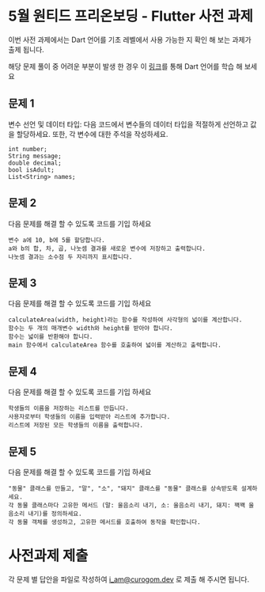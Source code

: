 # 5월 원티드 프리온보딩 - Flutter 사전 과제
이번 사전 과제에서는 Dart 언어를 기초 레벨에서 사용 가능한 지 확인 해 보는 과제가 출제 됩니다.

해당 문제 풀이 중 어려운 부분이 발생 한 경우
이 [링크](https://dart.dev/language)를 통해 Dart 언어를 학습 해 보세요

## 문제 1
변수 선언 및 데이터 타입: 다음 코드에서 변수들의 데이터 타입을 적절하게 선언하고 값을 할당하세요. 또한, 각 변수에 대한 주석을 작성하세요.

```
int number;
String message;
double decimal;
bool isAdult;
List<String> names;
```

## 문제 2
다음 문제를 해결 할 수 있도록 코드를 기입 하세요

```
변수 a에 10, b에 5를 할당합니다.
a와 b의 합, 차, 곱, 나눗셈 결과를 새로운 변수에 저장하고 출력합니다.
나눗셈 결과는 소수점 두 자리까지 표시합니다.
```

## 문제 3
다음 문제를 해결 할 수 있도록 코드를 기입 하세요

```
calculateArea(width, height)라는 함수를 작성하여 사각형의 넓이를 계산합니다.
함수는 두 개의 매개변수 width와 height를 받아야 합니다.
함수는 넓이를 반환해야 합니다.
main 함수에서 calculateArea 함수를 호출하여 넓이를 계산하고 출력합니다.
```

## 문제 4
다음 문제를 해결 할 수 있도록 코드를 기입 하세요

```
학생들의 이름을 저장하는 리스트를 만듭니다.
사용자로부터 학생들의 이름을 입력받아 리스트에 추가합니다.
리스트에 저장된 모든 학생들의 이름을 출력합니다.
```

## 문제 5
다음 문제를 해결 할 수 있도록 코드를 기입 하세요
```
"동물" 클래스를 만들고, "말", "소", "돼지" 클래스를 "동물" 클래스를 상속받도록 설계하세요.
각 동물 클래스마다 고유한 메서드 (말: 울음소리 내기, 소: 울음소리 내기, 돼지: 꽥꽥 울음소리 내기)를 정의하세요.
각 동물 객체를 생성하고, 고유한 메서드를 호출하여 동작을 확인합니다.
```

# 사전과제 제출
각 문제 별 답안을 파일로 작성하여
i_am@curogom.dev 로 제출 해 주시면 됩니다.
